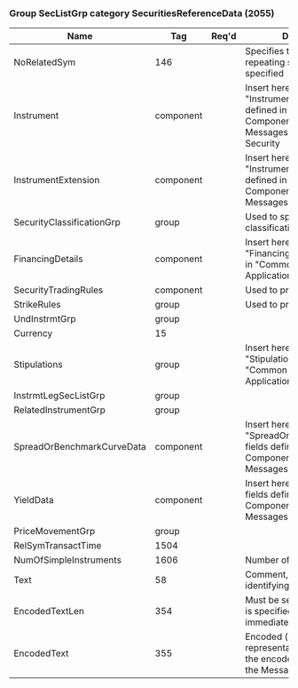 ### Group SecListGrp category SecuritiesReferenceData (2055)

| Name                       | Tag       | Req'd | Documentation                                                                                                                             |
|----------------------------|-----------|----------|-------------------------------------------------------------------------------------------------------------------------------|
| NoRelatedSym               | 146       |       | Specifies the number of repeating symbols (instruments) specified                                                                         |
| Instrument                 | component |       | Insert here the set of "Instrument" (symbology) fields defined in "Common Components of Application Messages"/P/of the requested Security |
| InstrumentExtension        | component |       | Insert here the set of "InstrumentExtension" fields defined in "Common Components of Application Messages"                                |
| SecurityClassificationGrp  | group     |       | Used to specify forms of product classifications                                                                                          |
| FinancingDetails           | component |       | Insert here the set of "FinancingDetails" fields defined in "Common Components of Application Messages"                                   |
| SecurityTradingRules       | component |       | Used to provide listing rules                                                                                                             |
| StrikeRules                | group     |       | Used to provide listing rules                                                                                                             |
| UndInstrmtGrp              | group     |       |                                                                                                                                |
| Currency                   | 15        |       |                                                                                                                                |
| Stipulations               | group     |       | Insert here the set of "Stipulations" fields defined in "Common Components of Application Messages"                                       |
| InstrmtLegSecListGrp       | group     |       |                                                                                                                                |
| RelatedInstrumentGrp       | group     |       |                                                                                                                                |
| SpreadOrBenchmarkCurveData | component |       | Insert here the set of "SpreadOrBenchmarkCurveData" fields defined in "Common Components of Application Messages"                         |
| YieldData                  | component |       | Insert here the set of "YieldData" fields defined in "Common Components of Application Messages"                                          |
| PriceMovementGrp           | group     |       |                                                                                                                                |
| RelSymTransactTime         | 1504      |       |                                                                                                                                |
| NumOfSimpleInstruments     | 1606      |       | Number of simple instruments.                                                                                                             |
| Text                       | 58        |       | Comment, instructions, or other identifying information.                                                                                  |
| EncodedTextLen             | 354       |       | Must be set if EncodedText field is specified and must immediately precede it.                                                            |
| EncodedText                | 355       |       | Encoded (non-ASCII characters) representation of the Text field in the encoded format specified via the MessageEncoding field.            |

